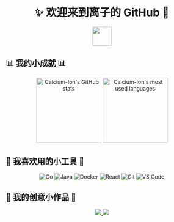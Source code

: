 <div align="center">
  
# ✨ 欢迎来到离子的 GitHub 🍥

<img src="https://media.giphy.com/media/VgCDAzcKvsR6OM0uWg/giphy.gif" width="50">

</div>

## 📊 我的小成就 📊

<div align="center">
  <picture>
    <source 
      srcset="https://github-readme-stats.vercel.app/api?username=Calcium-Ion&show_icons=true&theme=radical&hide_border=true&count_private=true&bg_color=0D1117&title_color=FF6AC2&text_color=FFFFFF&icon_color=FF6AC2"
      media="(prefers-color-scheme: dark)"
    />
    <source
      srcset="https://github-readme-stats.vercel.app/api?username=Calcium-Ion&show_icons=true&theme=buefy&hide_border=true&count_private=true&title_color=FF6AC2&icon_color=FF6AC2"
      media="(prefers-color-scheme: light), (prefers-color-scheme: no-preference)"
    />
    <img src="https://github-readme-stats.vercel.app/api?username=Calcium-Ion&show_icons=true&theme=buefy&hide_border=true&count_private=true&title_color=FF6AC2&icon_color=FF6AC2" alt="Calcium-Ion's GitHub stats" height="170em" />
  </picture>
  
  <picture>
    <source 
      srcset="https://github-readme-stats.vercel.app/api/top-langs/?username=Calcium-Ion&layout=compact&theme=radical&hide_border=true&hide=html,css&bg_color=0D1117&title_color=FF6AC2&text_color=FFFFFF"
      media="(prefers-color-scheme: dark)"
    />
    <source
      srcset="https://github-readme-stats.vercel.app/api/top-langs/?username=Calcium-Ion&layout=compact&theme=buefy&hide_border=true&hide=html,css&title_color=FF6AC2"
      media="(prefers-color-scheme: light), (prefers-color-scheme: no-preference)"
    />
    <img src="https://github-readme-stats.vercel.app/api/top-langs/?username=Calcium-Ion&layout=compact&theme=buefy&hide_border=true&hide=html,css&title_color=FF6AC2" alt="Calcium-Ion's most used languages" height="170em" />
  </picture>
</div>


## 🧸 我喜欢用的小工具 🧸

<div align="center">
  
![Go](https://img.shields.io/badge/-Go-00ADD8?style=for-the-badge&logo=go&logoColor=white)
![Java](https://img.shields.io/badge/-Java-007396?style=for-the-badge&logo=java&logoColor=white)
![Docker](https://img.shields.io/badge/-Docker-2496ED?style=for-the-badge&logo=docker&logoColor=white)
![React](https://img.shields.io/badge/-React-61DAFB?style=for-the-badge&logo=react&logoColor=black)
![Git](https://img.shields.io/badge/-Git-F05032?style=for-the-badge&logo=git&logoColor=white)
![VS Code](https://img.shields.io/badge/-VS%20Code-007ACC?style=for-the-badge&logo=visual-studio-code&logoColor=white)

</div>

## 🎀 我的创意小作品 🎀

<div align="center">
  <a href="https://github.com/Calcium-Ion/new-api">
    <picture>
      <source 
        srcset="https://github-readme-stats.vercel.app/api/pin/?username=Calcium-Ion&repo=new-api&theme=radical&hide_border=true&bg_color=0D1117&title_color=FF6AC2&text_color=FFFFFF&icon_color=FF6AC2"
        media="(prefers-color-scheme: dark)"
      />
      <source
        srcset="https://github-readme-stats.vercel.app/api/pin/?username=Calcium-Ion&repo=new-api&theme=buefy&hide_border=true&title_color=FF6AC2&icon_color=FF6AC2"
        media="(prefers-color-scheme: light), (prefers-color-scheme: no-preference)"
      />
      <img src="https://github-readme-stats.vercel.app/api/pin/?username=Calcium-Ion&repo=new-api&theme=buefy&hide_border=true&title_color=FF6AC2&icon_color=FF6AC2" />
    </picture>
  </a>
  
  <a href="https://github.com/Calcium-Ion/new-api-horizon">
    <picture>
      <source 
        srcset="https://github-readme-stats.vercel.app/api/pin/?username=Calcium-Ion&repo=new-api-horizon&theme=radical&hide_border=true&bg_color=0D1117&title_color=FF6AC2&text_color=FFFFFF&icon_color=FF6AC2"
        media="(prefers-color-scheme: dark)"
      />
      <source
        srcset="https://github-readme-stats.vercel.app/api/pin/?username=Calcium-Ion&repo=new-api-horizon&theme=buefy&hide_border=true&title_color=FF6AC2&icon_color=FF6AC2"
        media="(prefers-color-scheme: light), (prefers-color-scheme: no-preference)"
      />
      <img src="https://github-readme-stats.vercel.app/api/pin/?username=Calcium-Ion&repo=new-api-horizon&theme=buefy&hide_border=true&title_color=FF6AC2&icon_color=FF6AC2" />
    </picture>
  </a>
</div>

<!--
**Calcium-Ion/Calcium-Ion** is a ✨ _special_ ✨ repository because its `README.md` (this file) appears on your GitHub profile.

Here are some ideas to get you started:

- 🔭 I'm currently working on ...
- 🌱 I'm currently learning ...
- 👯 I'm looking to collaborate on ...
- 🤔 I'm looking for help with ...
- 💬 Ask me about ...
- 📫 How to reach me: ...
- 😄 Pronouns: ...
- ⚡ Fun fact: ...
-->
